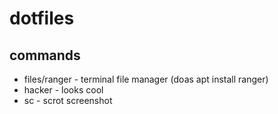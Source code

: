 # dotfiles

## commands
- files/ranger - terminal file manager (doas apt install ranger)
- hacker - looks cool
- sc - scrot screenshot
